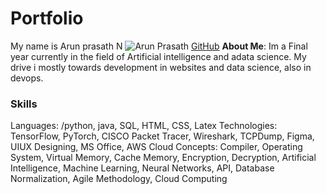 # Portfolio
My name is Arun prasath N
![Arun Prasath](https://github.com/user-attachments/assets/feacbe51-ecc0-4d39-a19a-4e7c67fa827c)
[GitHub](https://github.com/arunprasath008)
**About Me**:
Im a Final year currently in the field of Artificial intelligence and adata science.
My drive i mostly towards development in websites and data science, also in devops.
### Skills
Languages: /python, java, SQL, HTML, CSS, Latex
Technologies: TensorFlow, PyTorch, CISCO Packet Tracer, Wireshark, TCPDump, Figma, UIUX Designing, MS Office, AWS
Cloud
Concepts: Compiler, Operating System, Virtual Memory, Cache Memory, Encryption, Decryption, Artificial Intelligence,
Machine Learning, Neural Networks, API, Database Normalization, Agile Methodology, Cloud Computing
